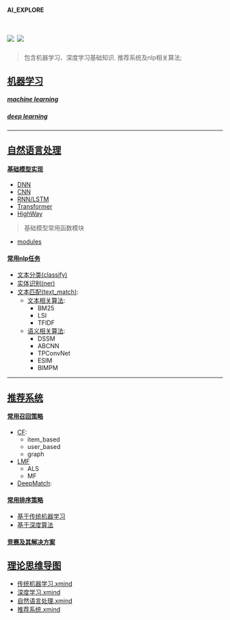 **AI_EXPLORE**

![](https://readthedocs.org/projects/pygorithm/badge/?version=latest) ![](https://img.shields.io/badge/python%20-%203.7-brightgreen.svg)
========
> 包含机器学习、深度学习基础知识. 推荐系统及nlp相关算法;

## [机器学习](https://github.com/Fisher87/ai_explore/tree/master/ml_explore)

##### [machine learning](https://github.com/Fisher87/ai_explore/tree/master/ml_explore/machineLearning)

##### [deep learning](https://github.com/Fisher87/ai_explore/tree/master/ml_explore/deepLearning)

---

## [自然语言处理](https://github.com/Fisher87/ai_explore/tree/master/nlp_explore)
#### [基础模型实现](https://github.com/Fisher87/ai_explore/tree/master/nlp_explore/basic_model)
+ [DNN](https://github.com/Fisher87/ai_explore/tree/master/nlp_explore/basic_model/dnn.py)
+ [CNN](https://github.com/Fisher87/ai_explore/tree/master/nlp_explore/basic_model/cnn.py)
+ [RNN/LSTM](https://github.com/Fisher87/ai_explore/tree/master/nlp_explore/basic_model/rnn.py)
+ [Transformer](https://github.com/Fisher87/ai_explore/tree/master/nlp_explore/basic_model/transformer.py)
+ [HighWay](https://github.com/Fisher87/ai_explore/tree/master/nlp_explore/basic_model/highway.py)
> 基础模型常用函数模块
+ [modules](https://github.com/Fisher87/ai_explore/tree/master/nlp_explore/basic_model/modules.py)

#### [常用nlp任务](https://github.com/Fisher87/ai_explore/tree/master/nlp_explore/task)
+ [文本分类(classify)](https://github.com/Fisher87/ai_explore/tree/master/nlp_explore/task/classify)
+ [实体识别(ner)](http://github.com/Fisher87/ai_explore/tree/master/nlp_explore/task/ner)
+ [文本匹配(text_match)](http://github.com/Fisher87/ai_explore/tree/master/nlp_explore/task/text_match):
  + [文本相关算法](http://github.com/Fisher87/ai_explore/tree/master/nlp_explore/task/text_match/lexical):
    + BM25
    + LSI
    + TFIDF
  + [语义相关算法](https://github.com/Fisher87/ai_explore/tree/master/nlp_explore/task/text_match/semantic):
    + DSSM
    + ABCNN
    + TPConvNet
    + ESIM
    + BIMPM

---

## [推荐系统](https://github.com/Fisher87/ai_explore/tree/master/recommend_explore)
#### [常用召回策略](https://github.com/Fisher87/ai_explore/tree/master/recommend_explore/recall)
+ [CF](https://github.com/Fisher87/ai_explore/tree/master/recommend_explore/recall/CF):
  + item_based
  + user_based
  + graph
+ [LMF](https://github.com/Fisher87/ai_explore/tree/master/recommend_explore/recall/LMF)
  + ALS
  + MF
+ [DeepMatch](https://github.com/Fisher87/ai_explore/tree/master/recommend_explore/recall/DeepMatch):

#### [常用排序策略](https://github.com/Fisher87/ai_explore/tree/master/recommend_explore/rank)
+ [基于传统机器学习](https://github.com/Fisher87/ai_explore/tree/master/recommend_explore/rank/classical_ml)
+ [基于深度算法](https://github.com/Fisher87/ai_explore/tree/master/recommend_explore/rank/deep_dl)
#### [竞赛及其解决方案](https://github.com/Fisher87/ai_explore/tree/master/recommend_explore/competition)

## [理论思维导图](https://github.com/Fisher87/ai_explore/tree/master/xmind)
+ [传统机器学习.xmind](https://github.com/Fisher87/ai_explore/blob/master/xmind/%E4%BC%A0%E7%BB%9F%E6%9C%BA%E5%99%A8%E5%AD%A6%E4%B9%A0.xmind)
+ [深度学习.xmind](https://github.com/Fisher87/ai_explore/blob/master/xmind/%E6%B7%B1%E5%BA%A6%E5%AD%A6%E4%B9%A0.xmind)
+ [自然语言处理.xmind](https://github.com/Fisher87/ai_explore/blob/master/xmind/%E8%87%AA%E7%84%B6%E8%AF%AD%E8%A8%80%E5%A4%84%E7%90%86.xmind)
+ [推荐系统.xmind](https://github.com/Fisher87/ai_explore/blob/master/xmind/%E6%8E%A8%E8%8D%90%E7%B3%BB%E7%BB%9F.xmind)

